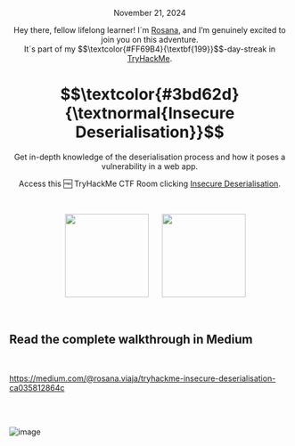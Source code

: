 
<p align="center">November 21, 2024</p>
<p align="center">Hey there, fellow lifelong learner! I´m <a href="https://www.linkedin.com/in/rosanafssantos/">Rosana</a>, and I’m genuinely excited to join you on this adventure.<br>
It´s part of my $$\textcolor{#FF69B4}{\textbf{199}}$$-day-streak in  <a href="https://tryhackme.com/r/hacktivities">TryHackMe</a>.</p>

<h1 align="center">
  $$\textcolor{#3bd62d}{\textnormal{Insecure Deserialisation}}$$
</h1>
<p align="center">Get in-depth knowledge of the deserialisation process and how it poses a vulnerability in a web app.</p>
<p align="center">Access this 🆓 TryHackMe CTF Room clicking <a href="https://tryhackme.com/r/room/insecuredeserialisation">Insecure Deserialisation</a>.</p><br>
<p align="center">
  <img height="150px" hspace="20" src="https://github.com/user-attachments/assets/fc2c0428-6720-4437-8a20-75342f286ad4">
  <img height="150px" src="https://github.com/user-attachments/assets/bfdb587b-6372-45d3-8067-b3265b02e4d7">
</p>

<br>

<h2>Read the complete walkthrough in Medium</h2>
<br>

https://medium.com/@rosana.viaja/tryhackme-insecure-deserialisation-ca035812864c

<br>
<br>


![image](https://github.com/user-attachments/assets/c7b89995-7771-44a6-afe4-025e57ec7c1f)

